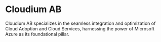 # Cloudium AB

Cloudium AB specializes in the seamless integration and optimization of Cloud Adoption and Cloud Services, harnessing the power of Microsoft Azure as its foundational pillar.
